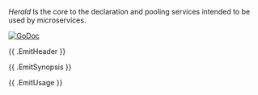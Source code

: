 *Herald*
Is the core to the declaration and pooling services intended to be used by microservices.

[![GoDoc](https://godoc.org/github.com/duckbunny/herald?status.svg)](https://godoc.org/github.com/duckbunny/herald)


{{ .EmitHeader }}

{{ .EmitSynopsis }}


{{ .EmitUsage }}

